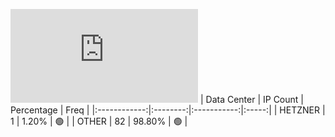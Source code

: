 ![Diagramm](https://github.com/obajay/StateSync-snapshots/blob/main/Projects/Planq/1/README.md)
| Data Center | IP Count | Percentage | Freq |
|:------------:|:--------:|:-----------:|:-----:|
| HETZNER | 1 | 1.20% | 🟢 |
| OTHER | 82 | 98.80% | 🟢 |